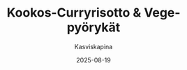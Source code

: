 ---
title: "Kookos-Curry­risotto & Vege­pyörykät"
image: "https://vegaanibotti.lauravuo.me/2025/08/2025-08-19_small.png"
date: 2025-08-19
receipt_url: "https://kasviskapina.fi/reseptit/kookos-curryrisotto"
author: "Kasviskapina"
---